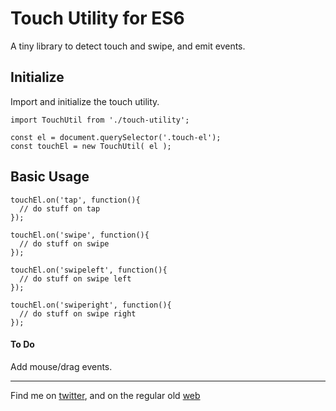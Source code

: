 # Touch Utility for ES6
A tiny library to detect touch and swipe, and emit events.

## Initialize
Import and initialize the touch utility.
```
import TouchUtil from './touch-utility';

const el = document.querySelector('.touch-el');
const touchEl = new TouchUtil( el ); 
```

## Basic Usage
```
touchEl.on('tap', function(){
  // do stuff on tap
});

touchEl.on('swipe', function(){
  // do stuff on swipe
});

touchEl.on('swipeleft', function(){
  // do stuff on swipe left
});

touchEl.on('swiperight', function(){
  // do stuff on swipe right
});

```


#### To Do
Add mouse/drag events.


---
Find me on [twitter](https://twitter.com/laroymike), and on the regular old [web](http://mikelaroy.ca)
